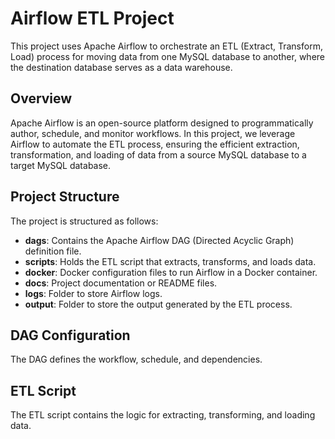 # Airflow ETL Project

This project uses Apache Airflow to orchestrate an ETL (Extract, Transform, Load) process for moving data from one MySQL database to another, where the destination database serves as a data warehouse.

## Overview

Apache Airflow is an open-source platform designed to programmatically author, schedule, and monitor workflows. In this project, we leverage Airflow to automate the ETL process, ensuring the efficient extraction, transformation, and loading of data from a source MySQL database to a target MySQL database.

## Project Structure

The project is structured as follows:

- **dags**: Contains the Apache Airflow DAG (Directed Acyclic Graph) definition file.
- **scripts**: Holds the ETL script that extracts, transforms, and loads data.
- **docker**: Docker configuration files to run Airflow in a Docker container.
- **docs**: Project documentation or README files.
- **logs**: Folder to store Airflow logs.
- **output**: Folder to store the output generated by the ETL process.

## DAG Configuration

The DAG defines the workflow, schedule, and dependencies.

## ETL Script

The ETL script contains the logic for extracting, transforming, and loading data.
